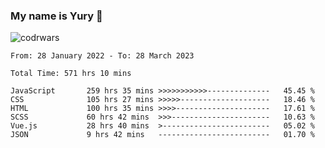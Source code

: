 ### My name is Yury 👋 
![codrwars](https://www.codewars.com/users/litury/badges/micro) 


<!--START_SECTION:waka-->

```text
From: 28 January 2022 - To: 28 March 2023

Total Time: 571 hrs 10 mins

JavaScript       259 hrs 35 mins >>>>>>>>>>>--------------   45.45 %
CSS              105 hrs 27 mins >>>>>--------------------   18.46 %
HTML             100 hrs 35 mins >>>>---------------------   17.61 %
SCSS             60 hrs 42 mins  >>>----------------------   10.63 %
Vue.js           28 hrs 40 mins  >------------------------   05.02 %
JSON             9 hrs 42 mins   -------------------------   01.70 %
```

<!--END_SECTION:waka-->

